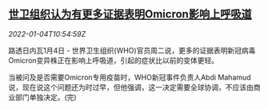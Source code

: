<!--1641294062000-->
[世卫组织认为有更多证据表明Omicron影响上呼吸道](https://cn.reuters.com/article/who-omicron-impact-0104-tues-idCNKBS2JE0QM)
------

<div><i>2022-01-04T10:54:59Z</i></div><p>路透日内瓦1月4日 - 世界卫生组织(WHO)官员周二说，更多的证据表明新冠病毒Omicron变异株正在影响上呼吸道，引起的症状比以前的变体更轻。</p><p>当被问及是否需要Omicron专用疫苗时，WHO新冠事件负责人Abdi Mahamud说，现在说这个问题还为时过早，但他强调，这一决定需要全球协调，不应该由商业部门单独决定。(完)</p>
